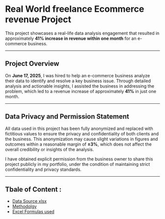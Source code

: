 # Real World freelance Ecommerce revenue Project

This project showcases a real-life data analysis engagement that resulted in approximately **41% increase in revenue within one month** for an e-commerce business.

---

## Project Overview

On **June 17, 2025**, I was hired to help an e-commerce business analyze their data to identify and resolve a key business issue. Through detailed analysis and actionable insights, I assisted the business in addressing the problem, which led to a revenue increase of approximately **41%** in just one month.

---

## Data Privacy and Permission Statement

All data used in this project has been fully anonymized and replaced with fictitious values to ensure the privacy and confidentiality of both clients and the business. This anonymization may cause slight variations in figures and outcomes within a reasonable margin of **±3%**, which does not affect the overall credibility or insights of the analysis.

I have obtained explicit permission from the business owner to share this project publicly in my portfolio, under the condition of maintaining strict confidentiality and privacy standards.

---

## Tbale of Content :
- [Data Source xlsx](./Data/Data_Source.xlsx)
- [Methodolgy](#Mthodology.md)
- [Excel Formulas used](#Formulas.md)

